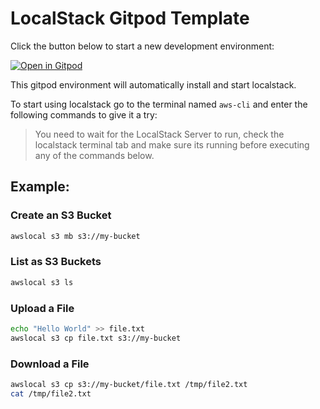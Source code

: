 # LocalStack Gitpod Template

Click the button below to start a new development environment:

[![Open in Gitpod](https://gitpod.io/button/open-in-gitpod.svg)](https://gitpod.io/#hhttps://github.com/omenking/localstack-gitpod-template)

This gitpod environment will automatically install and start localstack.

To start using localstack go to the terminal named `aws-cli` and enter the following commands to give it a try:

> You need to wait for the LocalStack Server to run, check the localstack terminal tab and make sure its running before executing any of the commands below.



## Example:

### Create an S3 Bucket
```sh
awslocal s3 mb s3://my-bucket
```

### List as S3 Buckets
```sh
awslocal s3 ls
```

### Upload a File
```sh
echo "Hello World" >> file.txt
awslocal s3 cp file.txt s3://my-bucket
```

### Download a File
```sh
awslocal s3 cp s3://my-bucket/file.txt /tmp/file2.txt
cat /tmp/file2.txt
```